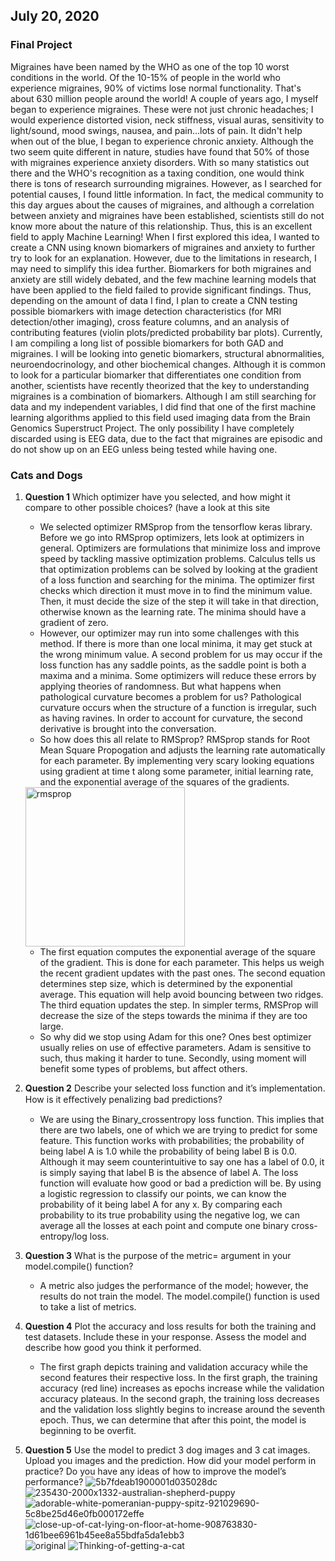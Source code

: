 ## July 20, 2020

### Final Project
Migraines have been named by the WHO as one of the top 10 worst conditions in the world. Of the 10-15% of people in the world who experience migraines, 90% of victims lose normal functionality. That's about 630 million people around the world! A couple of years ago, I myself began to experience migraines. These were not just chronic headaches; I would experience distorted vision, neck stiffness, visual auras, sensitivity to light/sound, mood swings, nausea, and pain...lots of pain. It didn't help when out of the blue, I began to experience chronic anxiety. Although the two seem quite different in nature, studies have found that 50% of those with migraines experience anxiety disorders. With so many statistics out there and the WHO's recognition as a taxing condition, one would think there is tons of research surrounding migraines. However, as I searched for potential causes, I found little information. In fact, the medical community to this day argues about the causes of migraines, and although a correlation between anxiety and migraines have been established, scientists still do not know more about the nature of this relationship. Thus, this is an excellent field to apply Machine Learning! 
When I first explored this idea, I wanted to create a CNN using known biomarkers of migraines and anxiety to further try to look for an explanation. However, due to the limitations in research, I may need to simplify this idea further. Biomarkers for both migraines and anxiety are still widely debated, and the few machine learning models that have been applied to the field failed to provide significant findings. Thus, depending on the amount of data I find, I plan to create a CNN testing possible biomarkers with image detection characteristics (for MRI detection/other imaging), cross feature columns, and an analysis of contributing features (violin plots/predicted probability bar plots). Currently, I am compiling a long list of possible biomarkers for both GAD and migraines. I will be looking into genetic biomarkers, structural abnormalities, neuroendocrinology, and other biochemical changes. Although it is common to look for a particular biomarker that differentiates one condition from another, scientists have recently theorized that the key to understanding migraines is a combination of biomarkers. Although I am still searching for data and my independent variables, I did find that one of the first machine learning algorithms applied to this field used imaging data from the Brain Genomics Superstruct Project. The only possibility I have completely discarded using is EEG data, due to the fact that migraines are episodic and do not show up on an EEG unless being tested while having one. 

### Cats and Dogs
1.	**Question 1** Which optimizer have you selected, and how might it compare to other possible choices?  (have a look at this site 
	-	We selected optimizer RMSprop from the tensorflow keras library. Before we go into RMSprop optimizers, lets look at optimizers in general. Optimizers are formulations that minimize loss and improve speed by tackling massive optimization problems. Calculus tells us that optimization problems can be solved by looking at the gradient of a loss function and searching for the minima. The optimizer first checks which direction it must move in to find the minimum value. Then, it must decide the size of the step it will take in that direction, otherwise known as the learning rate. The minima should have a gradient of zero. 
	- However, our optimizer may run into some challenges with this method. If there is more than one local minima, it may get stuck at the wrong minimum value. A second problem for us may occur if the loss function has any saddle points, as the saddle point is both a maxima and a minima. Some optimizers will reduce these errors by applying theories of randomness. But what happens when pathological curvature becomes a problem for us? Pathological curvature occurs when the structure of a function is irregular, such as having ravines. In order to account for curvature, the second derivative is brought into the conversation.
	- So how does this all relate to RMSprop? RMSprop stands for Root Mean Square Propogation and adjusts the learning rate automatically for each parameter. By implementing very scary looking equations using gradient at time t along some parameter, initial learning rate, and the exponential average of the squares of the gradients. 
	
	<img width="255" alt="rmsprop" src="https://user-images.githubusercontent.com/67920563/88457893-e18fdd80-ce57-11ea-893e-980f3a14d4ab.PNG">
	
	- The first equation computes the exponential average of the square of the gradient. This is done for each parameter. This helps us weigh the recent gradient updates with the past ones. The second equation determines step size, which is determined by the exponential average. This equation will help avoid bouncing between two ridges. The third equation updates the step. In simpler terms, RMSProp will decrease the size of the steps towards the minima if they are too large. 
	- So why did we stop using Adam for this one? Ones best optimizer usually relies on use of effective parameters. Adam is sensitive to such, thus making it harder to tune. Secondly, using moment will benefit some types of problems, but affect others. 
2.	**Question 2** Describe your selected loss function and it’s implementation.  How is it eﬀectively penalizing bad predictions? 
	- We are using the Binary_crossentropy loss function. This implies that there are two labels, one of which we are trying to predict for some feature. This function works with probabilities; the probability of being label A is 1.0 while the probability of being label B is 0.0. Although it may seem counterintuitive to say one has a label of 0.0, it is simply saying that label B is the absence of label A. The loss function will evaluate how good or bad a prediction will be. By using a logistic regression to classify our points, we can know the probability of it being label A for any x. By comparing each probability to its true probability using the negative log, we can average all the losses at each point and compute one binary cross-entropy/log loss. 
3.	**Question 3** What is the purpose of the metric= argument in your model.compile() function? 
	- A metric also judges the performance of the model; however, the results do not train the model. The model.compile() function is used to take a list of metrics.
4.	**Question 4** Plot the accuracy and loss results for both the training and test datasets.  Include these in your response.  Assess the model and describe how good you think it performed.
	- The first graph depicts training and validation accuracy while the second features their respective loss. In the first graph, the training accuracy (red line) increases as epochs increase while the validation accuracy plateaus. In the second graph, the training loss decreases and the validation loss slightly begins to increase around the seventh epoch. Thus, we can determine that after this point, the model is beginning to be overfit. 
5. **Question 5** Use the model to predict 3 dog images and 3 cat images.  Upload you images and the prediction.  How did your model perform in practice?  Do you have any ideas of how to improve the model’s performance?
![5b7fdeab1900001d035028dc](https://user-images.githubusercontent.com/67920563/88457884-d89f0c00-ce57-11ea-9de1-0a7d0a4398ac.jpeg)
![235430-2000x1332-australian-shepherd-puppy](https://user-images.githubusercontent.com/67920563/88457885-d9d03900-ce57-11ea-8e6c-b26496bb14d9.jpg)
![adorable-white-pomeranian-puppy-spitz-921029690-5c8be25d46e0fb000172effe](https://user-images.githubusercontent.com/67920563/88457873-d472ee80-ce57-11ea-8d34-d0a5f1c2bf3d.jpg)
![close-up-of-cat-lying-on-floor-at-home-908763830-1d61bee6961b45ee8a55bdfa5da1ebb3](https://user-images.githubusercontent.com/67920563/88457878-d5a41b80-ce57-11ea-84b5-d4aff42f9666.jpg)
![original](https://user-images.githubusercontent.com/67920563/88457880-d63cb200-ce57-11ea-98f9-71d125d6ad03.jpg)
![Thinking-of-getting-a-cat](https://user-images.githubusercontent.com/67920563/88457889-ddfc5680-ce57-11ea-8465-142bdde34130.png)
